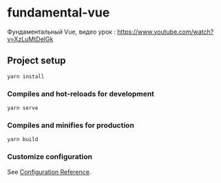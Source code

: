 # fundamental-vue

Фундаментальный Vue, видео урок : https://www.youtube.com/watch?v=XzLuMtDelGk

## Project setup
```
yarn install
```

### Compiles and hot-reloads for development
```
yarn serve
```

### Compiles and minifies for production
```
yarn build
```

### Customize configuration
See [Configuration Reference](https://cli.vuejs.org/config/).
